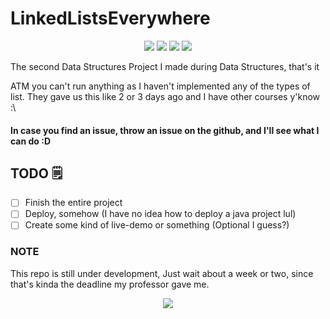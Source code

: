 # LinkedListsEverywhere


<p align="center"><a href="https://github.com/FrenzyExists/Linked-Lists-Everywhere/stargazers"><img src="https://img.shields.io/github/stars/FrenzyExists/Linked-Lists-Everywhere?colorA=4c566a&colorB=BF616A&style=for-the-badge&logo=starship"></a>
<a href="https://github.com/FrenzyExists/Linked-Lists-Everywhere/issues"><img src="https://img.shields.io/github/issues/FrenzyExists/Linked-Lists-Everywhere?colorA=4c566a&colorB=88C0D0&style=for-the-badge&logo=bugatti"></a>
<a href="https://github.com/FrenzyExists/Linked-Lists-Everywhere/network/members"><img src="https://img.shields.io/github/forks/FrenzyExists/Linked-Lists-Everywhere?colorA=4c566a&colorB=BF616A&style=for-the-badge&logo=github"></a>
<a href="https://java.com/en/"><img src="https://img.shields.io/badge/Made%20with-Java-BF616A?style=for-the-badge&colorA=4c566a&logo=Java"></a></p>


The second Data Structures Project I made during Data Structures, that's it

ATM you can't run anything as I haven't implemented any of the types of list. They gave us this like 2 or 3 days ago and I have other courses y'know :\

#### In case you find an issue, throw an issue on the github, and I'll see what I can do :D

## TODO 🗒
- [ ] Finish the entire project
- [ ] Deploy, somehow (I have no idea how to deploy a java project lul)
- [ ] Create some kind of live-demo or something (Optional I guess?)

### NOTE
This repo is still under development, Just wait about a week or two, since that's kinda the deadline my professor gave me.

<p align="center"><a href="https://github.com/FrenzyExists/Linked-Lists-Everywhere/blob/main/LICENSE"><img src="https://img.shields.io/badge/license-MIT-orange.svg?colorA=4c566a&colorB=88c0d0&style=for-the-badge&logo=mitsubishi"></a></p>
